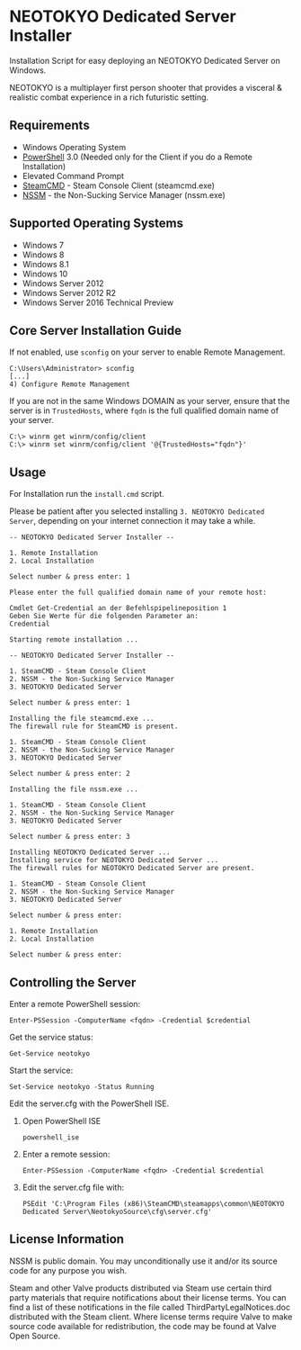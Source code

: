 # NEOTOKYO Dedicated Server Installer

Installation Script for easy deploying an NEOTOKYO Dedicated Server on Windows.

NEOTOKYO is a multiplayer first person shooter that provides a visceral & realistic combat experience in a rich futuristic setting.

## Requirements

* Windows Operating System
* [PowerShell](https://www.microsoft.com/en-us/download/details.aspx?id=34595) 3.0 (Needed only for the Client if you do a Remote Installation)
* Elevated Command Prompt
* [SteamCMD](https://developer.valvesoftware.com/wiki/SteamCMD) - Steam Console Client (steamcmd.exe)
* [NSSM](http://www.nssm.cc) - the Non-Sucking Service Manager (nssm.exe)

## Supported Operating Systems

* Windows 7
* Windows 8
* Windows 8.1
* Windows 10
* Windows Server 2012
* Windows Server 2012 R2
* Windows Server 2016 Technical Preview

## Core Server Installation Guide

If not enabled, use `sconfig` on your server to enable Remote Management.

	C:\Users\Administrator> sconfig
	[...]
	4) Configure Remote Management

If you are not in the same Windows DOMAIN as your server, ensure that the server is in `TrustedHosts`, where `fqdn` is the full qualified domain name of your server.

	C:\> winrm get winrm/config/client
	C:\> winrm set winrm/config/client '@{TrustedHosts="fqdn"}'

## Usage

For Installation run the `install.cmd` script.

Please be patient after you selected installing `3. NEOTOKYO Dedicated Server`, depending on your internet connection it may take a while.

	-- NEOTOKYO Dedicated Server Installer --

	1. Remote Installation
	2. Local Installation

	Select number & press enter: 1

	Please enter the full qualified domain name of your remote host:

	Cmdlet Get-Credential an der Befehlspipelineposition 1
	Geben Sie Werte für die folgenden Parameter an:
	Credential

	Starting remote installation ...

	-- NEOTOKYO Dedicated Server Installer --

	1. SteamCMD - Steam Console Client
	2. NSSM - the Non-Sucking Service Manager
	3. NEOTOKYO Dedicated Server

	Select number & press enter: 1

	Installing the file steamcmd.exe ...
	The firewall rule for SteamCMD is present.

	1. SteamCMD - Steam Console Client
	2. NSSM - the Non-Sucking Service Manager
	3. NEOTOKYO Dedicated Server

	Select number & press enter: 2

	Installing the file nssm.exe ...

	1. SteamCMD - Steam Console Client
	2. NSSM - the Non-Sucking Service Manager
	3. NEOTOKYO Dedicated Server

	Select number & press enter: 3

	Installing NEOTOKYO Dedicated Server ...
	Installing service for NEOTOKYO Dedicated Server ...
	The firewall rules for NEOTOKYO Dedicated Server are present.

	1. SteamCMD - Steam Console Client
	2. NSSM - the Non-Sucking Service Manager
	3. NEOTOKYO Dedicated Server

	Select number & press enter:

	1. Remote Installation
	2. Local Installation

	Select number & press enter:

## Controlling the Server

Enter a remote PowerShell session:

	Enter-PSSession -ComputerName <fqdn> -Credential $credential

Get the service status:

	Get-Service neotokyo

Start the service:

	Set-Service neotokyo -Status Running

Edit the server.cfg with the PowerShell ISE.

1. Open PowerShell ISE

	`powershell_ise`

2. Enter a remote session:

	`Enter-PSSession -ComputerName <fqdn> -Credential $credential`

3. Edit the server.cfg file with:

	`PSEdit 'C:\Program Files (x86)\SteamCMD\steamapps\common\NEOTOKYO Dedicated Server\NeotokyoSource\cfg\server.cfg'`

## License Information

NSSM is public domain. You may unconditionally use it and/or its source code for any purpose you wish.

Steam and other Valve products distributed via Steam use certain third party materials that require notifications about their license terms. You can find a list of these notifications in the file called ThirdPartyLegalNotices.doc distributed with the Steam client. Where license terms require Valve to make source code available for redistribution, the code may be found at Valve Open Source.
